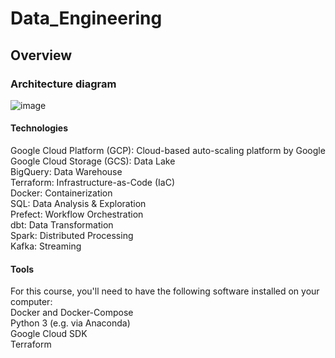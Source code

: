 # Data_Engineering

## Overview

### Architecture diagram
![image](https://github.com/srsapireddy/Data_Engineering/assets/32967087/d7762c6a-ba07-4f2a-8eab-dfcc3c3d8d74)

#### Technologies </br>
Google Cloud Platform (GCP): Cloud-based auto-scaling platform by Google</br>
Google Cloud Storage (GCS): Data Lake</br>
BigQuery: Data Warehouse</br>
Terraform: Infrastructure-as-Code (IaC)</br>
Docker: Containerization</br>
SQL: Data Analysis & Exploration</br>
Prefect: Workflow Orchestration</br>
dbt: Data Transformation</br>
Spark: Distributed Processing</br>
Kafka: Streaming</br>

#### Tools
For this course, you'll need to have the following software installed on your computer:</br>
Docker and Docker-Compose</br>
Python 3 (e.g. via Anaconda)</br>
Google Cloud SDK</br>
Terraform
